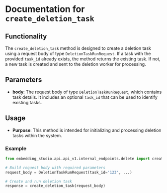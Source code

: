 # Documentation for `create_deletion_task`

## Functionality
The `create_deletion_task` method is designed to create a deletion task using a request body of type `DeletionTaskRunRequest`. If a task with the provided `task_id` already exists, the method returns the existing task. If not, a new task is created and sent to the deletion worker for processing.

## Parameters
- **body**: The request body of type `DeletionTaskRunRequest`, which contains task details. It includes an optional `task_id` that can be used to identify existing tasks.

## Usage
- **Purpose**: This method is intended for initializing and processing deletion tasks within the system.

### Example
```python
from embedding_studio.api.api_v1.internal_endpoints.delete import create_deletion_task

# Build request body with required parameters
request_body = DeletionTaskRunRequest(task_id='123', ...)

# Create and run deletion task
response = create_deletion_task(request_body)
```
